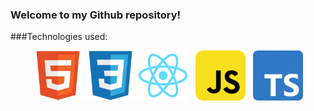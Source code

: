 ### Welcome to my Github repository!

###Technologies used:
<p align="center">
  <img height="80" src="html5.svg" />
  <img height="80" src="css.svg" />
  <img height="80" src="react.svg" />
  &nbsp
  <img height="80" src="jsRounded.png" />
  &nbsp
  <img height="80" src="tsRounded.png" />
</p>

